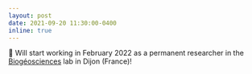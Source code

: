 ```yaml
---
layout: post
date: 2021-09-20 11:30:00-0400
inline: true
---
```


🎉 Will start working in February 2022 as a permanent researcher in the <a href="https://biogeosciences.u-bourgogne.fr/en/home-page" target="_blank" >Biogéosciences</a> lab in Dijon (France)!
